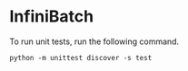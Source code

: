 # InfiniBatch

To run unit tests, run the following command.
```
python -m unittest discover -s test
```